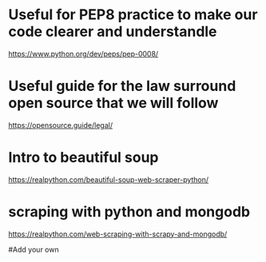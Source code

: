 # Useful for PEP8 practice to make our code clearer and understandle
https://www.python.org/dev/peps/pep-0008/

# Useful guide for the law surround  open source that we will follow
https://opensource.guide/legal/

# Intro to beautiful soup
https://realpython.com/beautiful-soup-web-scraper-python/

# scraping with python and mongodb
https://realpython.com/web-scraping-with-scrapy-and-mongodb/

#Add your own
